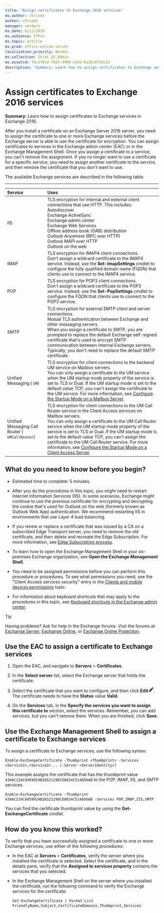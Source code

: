 ```yaml
---
title: "Assign certificates to Exchange 2016 services"
ms.author: chrisda
author: chrisda
manager: serdars
ms.date: 6/12/2018
ms.audience: ITPro
ms.topic: article
ms.prod: office-online-server
localization_priority: Normal
ms.collection: Strat_EX_Admin
ms.assetid: f4c170cd-76d3-499d-a34e-8a2bc8724c52
description: "Summary: Learn how to assign certificates to Exchange services in Exchange 2016."
---
```


# Assign certificates to Exchange 2016 services

 **Summary**: Learn how to assign certificates to Exchange services in Exchange 2016.
  
After you install a certificate on an Exchange Server 2016 server, you need to assign the certificate to one or more Exchange services before the Exchange server is able to use the certificate for encryption. You can assign certificates to services in the Exchange admin center (EAC) or in the Exchange Management Shell. Once you assign a certificate to a service, you can't remove the assignment. If you no longer want to use a certificate for a specific service, you need to assign another certificate to the service, and then remove the certificate that you don't want to use.
  
The available Exchange services are described in the following table.
  
****

|**Service**|**Uses**|
|:-----|:-----|
|IIS  <br/> |TLS encryption for internal and external client connections that use HTTP. This includes:  <br/> Autodiscover  <br/> Exchange ActiveSync  <br/> Exchange admin center  <br/> Exchange Web Services  <br/> Offline address book (OAB) distribution  <br/> Outlook Anywhere (RPC over HTTP)  <br/> Outlook MAPI over HTTP  <br/> Outlook on the web  <br/> |
|IMAP  <br/> |TLS encryption for IMAP4 client connections.  <br/> Don't assign a wildcard certificate to the IMAP4 service. Instead, use the **Set-ImapSettings** cmdlet to configure the fully qualified domain name (FQDN) that clients use to connect to the IMAP4 service.  <br/> |
|POP  <br/> |TLS encryption for POP3 client connections.  <br/> Don't assign a wildcard certificate to the POP3 service. Instead, use the **Set-PopSettings** cmdlet to configure the FQDN that clients use to connect to the POP3 service.  <br/> |
|SMTP  <br/> |TLS encryption for external SMTP client and server connections.  <br/> Mutual TLS authentication between Exchange and other messaging servers.  <br/> When you assign a certificate to SMTP, you are prompted to replace the default Exchange self-signed certificate that's used to encrypt SMTP communication between internal Exchange servers. Typically, you don't need to replace the default SMTP certificate.  <br/> |
| Unified Messaging (  `UM`)  <br/> |TLS encryption for client connections to the backend UM service on Mailbox servers.  <br/> You can only assign a certificate to the UM service when the UM startup mode property of the service is set to TLS or Dual. If the UM startup mode is set to the default value TCP, you can't assign the certificate to the UM service. For more information, see [Configure the Startup Mode on a Mailbox Server](http://technet.microsoft.com/library/4457d6a0-52bd-4269-8cb5-d34d7fe9bfc3.aspx).  <br/> |
|Unified Messaging Call Router ( `UMCallRouter`)  <br/> |TLS encryption for client connections to the UM Call Router service in the Client Access services on Mailbox servers.  <br/> You can only assign a certificate to the UM Call Router service when the UM startup mode property of the service is set to TLS or Dual. If the UM startup mode is set to the default value TCP, you can't assign the certificate to the UM Call Router service. For more information, see [Configure the Startup Mode on a Client Access Server](http://technet.microsoft.com/library/71cc9061-9e3c-4b4a-8dbe-f590ca5bcee8.aspx).  <br/> |
   
## What do you need to know before you begin?

- Estimated time to complete: 5 minutes.
    
- After you do the procedures in this topic, you might need to restart Internet Information Services (IIS). In some scenarios, Exchange might continue to use the previous certificate for encrypting and decrypting the cookie that's used for Outlook on the web (formerly known as Outlook Web App) authentication. We recommend restarting IIS in environments that use Layer 4 load balancing.
    
- If you renew or replace a certificate that was issued by a CA on a subscribed Edge Transport server, you need to remove the old certificate, and then delete and recreate the Edge Subscription. For more information, see [Edge Subscription process](../../architecture/edge-transport-servers/edge-subscriptions.md#Process).
    
- To learn how to open the Exchange Management Shell in your on-premises Exchange organization, see **Open the Exchange Management Shell**.
    
- You need to be assigned permissions before you can perform this procedure or procedures. To see what permissions you need, see the "Client Access services security" entry in the [Clients and mobile devices permissions](../../permissions/feature-permissions/client-and-mobile-device-permissions.md) topic. 
    
- For information about keyboard shortcuts that may apply to the procedures in this topic, see [Keyboard shortcuts in the Exchange admin center](../../about-documentation/exchange-admin-center-keyboard-shortcuts.md).
    
> [!TIP]
> Having problems? Ask for help in the Exchange forums. Visit the forums at: [Exchange Server](https://go.microsoft.com/fwlink/p/?linkId=60612), [Exchange Online](https://go.microsoft.com/fwlink/p/?linkId=267542), or [Exchange Online Protection](https://go.microsoft.com/fwlink/p/?linkId=285351). 
  
## Use the EAC to assign a certificate to Exchange services

1. Open the EAC, and navigate to **Servers** \> **Certificates**.
    
2. In the **Select server** list, select the Exchange server that holds the certificate. 
    
3. Select the certificate that you want to configure, and then click **Edit**![Edit icon](../../media/ITPro_EAC_EditIcon.png). The certificate needs to have the **Status** value **Valid**.
    
4. On the **Services** tab, in the **Specify the services you want to assign this certificate to** section, select the services. Remember, you can add services, but you can't remove them. When you are finished, click **Save**.
    
## Use the Exchange Management Shell to assign a certificate to Exchange services

To assign a certificate to Exchange services, use the following syntax:
  
```
Enable-ExchangeCertificate -Thumbprint <Thumbprint> -Services <Service1>,<Service2>... [-Server <ServerIdentity>]
```

This example assigns the certificate that has the thumbprint value  `434AC224C8459924B26521298CE8834C514856AB` to the POP, IMAP, IIS, and SMTP services. 
  
```
Enable-ExchangeCertificate -Thumbprint 434AC224C8459924B26521298CE8834C514856AB -Services POP,IMAP,IIS,SMTP
```

You can find the certificate thumbprint value by using the **Get-ExchangeCertificate** cmdlet. 
  
## How do you know this worked?

To verify that you have successfully assigned a certificate to one or more Exchange services, use either of the following procedures:
  
- In the EAC at **Servers** \> **Certificates**, verify the server where you installed the certificate is selected. Select the certificate, and in the details pane, verify that the **Assigned to services property** contains the services that you selected. 
    
- In the Exchange Management Shell on the server where you installed the certificate, run the following command to verify the Exchange services for the certificate:
    
  ```
  Get-ExchangeCertificate | Format-List FriendlyName,Subject,CertificateDomains,Thumbprint,Services
  ```


